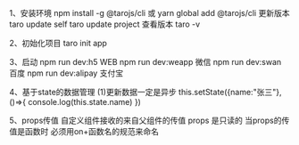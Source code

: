1、安装环境
npm install -g @tarojs/cli  或 yarn global add @tarojs/cli
更新版本
taro update self
taro update project
查看版本
taro -v 

2、初始化项目
taro init app

3、启动
npm run dev:h5 WEB
npm run dev:weapp 微信
npm run dev:swan 百度
npm run dev:alipay 支付宝

4、基于state的数据管理
(1)更新数据一定是异步
this.setState({name:"张三"},()=>{
	console.log(this.state.name)
})

5、props传值
自定义组件接收的来自父组件的传值
props 是只读的
当props的传值是函数时 必须用on+函数名的规范来命名
